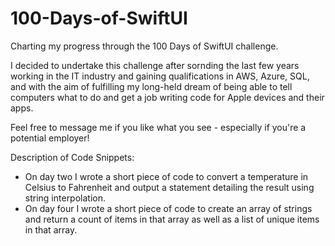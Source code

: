 # 100-Days-of-SwiftUI
Charting my progress through the 100 Days of SwiftUI challenge.

I decided to undertake this challenge after sornding the last few years working in the IT industry and gaining qualifications in AWS, Azure, SQL, and with the aim of fulfilling my long-held dream of being able to tell computers what to do and get a job writing code for Apple devices and their apps.

Feel free to message me if you like what you see - especially if you're a potential employer! 

Description of Code Snippets:
- On day two I wrote a short piece of code to convert a temperature in Celsius to Fahrenheit and output a statement detailing the result using string interpolation.
- On day four I wrote a short piece of code to create an array of strings and return a count of items in that array as well as a list of unique items in that array.
